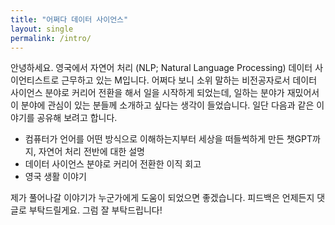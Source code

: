 ```yaml
---
title: "어쩌다 데이터 사이언스"
layout: single
permalink: /intro/
---
```


안녕하세요. 영국에서 자연어 처리 (NLP; Natural Language Processing) 데이터 사이언티스트로 근무하고 있는 M입니다. 어쩌다 보니 소위 말하는 비전공자로서 데이터 사이언스 분야로 커리어 전환을 해서 일을 시작하게 되었는데, 일하는 분야가 재밌어서 이 분야에 관심이 있는 분들께 소개하고 싶다는 생각이 들었습니다. 일단 다음과 같은 이야기를 공유해 보려고 합니다.

- 컴퓨터가 언어를 어떤 방식으로 이해하는지부터 세상을 떠들썩하게 만든 챗GPT까지, 자연어 처리 전반에 대한 설명
- 데이터 사이언스 분야로 커리어 전환한 이직 회고
- 영국 생활 이야기

제가 풀어나갈 이야기가 누군가에게 도움이 되었으면 좋겠습니다. 피드백은 언제든지 댓글로 부탁드릴게요. 그럼 잘 부탁드립니다!